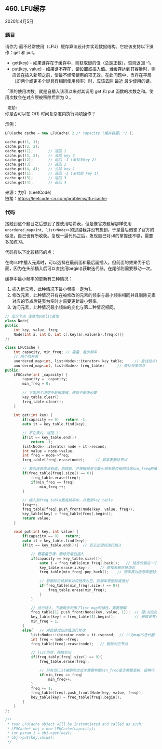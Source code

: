## 460. LFU缓存

2020年4月5日

### 题目

请你为 最不经常使用（LFU）缓存算法设计并实现数据结构。它应该支持以下操作：get 和 put。

- get(key) - 如果键存在于缓存中，则获取键的值（总是正数），否则返回 -1。
- put(key, value) - 如果键不存在，请设置或插入值。当缓存达到其容量时，则应该在插入新项之前，使最不经常使用的项无效。在此问题中，当存在平局（即两个或更多个键具有相同使用频率）时，应该去除 最近 最少使用的键。

「项的使用次数」就是自插入该项以来对其调用 get 和 put 函数的次数之和。使用次数会在对应项被移除后置为 0 。

 
进阶:  
你是否可以在 O(1) 时间复杂度内执行两项操作？


示例：
```cpp
LFUCache cache = new LFUCache( 2 /* capacity (缓存容量) */ );

cache.put(1, 1);
cache.put(2, 2);
cache.get(1);       // 返回 1
cache.put(3, 3);    // 去除 key 2
cache.get(2);       // 返回 -1 (未找到key 2)
cache.get(3);       // 返回 3
cache.put(4, 4);    // 去除 key 1
cache.get(1);       // 返回 -1 (未找到 key 1)
cache.get(3);       // 返回 3
cache.get(4);       // 返回 4
```
来源：力扣（LeetCode）  
链接：https://leetcode-cn.com/problems/lfu-cache

### 代码

接触到这个题目之后想到了要使用哈希表，但是像官方题解那样使用``unordered_map<int, list<Node>>``的思路我并没有想到，于是最后借鉴了官方的做法，自己也有所收获。复现一遍代码之后，发现自己对stl的掌握还不够，需要多加练习。

代码有以下比较精巧的点：

在向list中插入元素时，可以选择在最前面和最后面插入，但前面的效果优于后面，因为在头部插入后可以直接用begin()获取迭代器，在尾部则需要移动一次。

缓存中最小频率的更新有三种情况：
1. 插入新元素，此种情况下最小频率一定为1。
2. 修改元素，此种情况只有在被修改的元素的频率与最小频率相同并且删除元素对应的节点后链表为空时才需要更新最小频率。
3. 访问元素，此种情况最小频率的变化与第二种情况相同。

```cpp
// 定义节点 注意为public属性
class Node{
public:
    int key, value, freq;
    Node(int a, int b, int c):key(a),value(b),freq(c){}
};

class LFUCache {
    int capacity, min_freq; // 容量、最小频率
    // 两个哈希表
    unordered_map<int, list<Node>::iterator> key_table;     // 查找结点信息
    unordered_map<int, list<Node>> freq_table;      // 查找频率信息
public:
    LFUCache(int _capacity) {
        capacity = _capacity;
        min_freq = 0;
        
        // 下面两个清空不是很理解，感觉不是很必要
        key_table.clear();
        freq_table.clear();
    }
    
    int get(int key) {
        if(capacity == 0)   return -1;
        auto it = key_table.find(key);

        // 不在表内，返回-1
        if(it == key_table.end())
            return -1;
        list<Node>::iterator node = it->second;
        int value = node->value;
        int freq = node->freq;
        freq_table[freq].erase(node);     // 频率表删除节点

        // 若对应频率没有值，则释放，并根据频率与最小频率是否相同决定min_freq的值
        if(freq_table[freq].size() == 0){
            freq_table.erase(freq);
            if(min_freq == freq)
                min_freq ++;
        }
        
        // 插入到freq_table更高频率中，并更新key_table
        freq++;
        freq_table[freq].push_front(Node(key, value, freq));
        key_table[key] = freq_table[freq].begin();
        return value;
    }
    
    void put(int key, int value) {
        if(capacity == 0)   return;
        auto it = key_table.find(key);
        if(it == key_table.end()){  // 若无此键则进行插入

            // 若容量已满，删除元素后插入
            if(capacity == key_table.size()){   
                auto i = freq_table[min_freq].back();   // 链表的最后一个节点
                key_table.erase(i.key);     // 查找表删除键值对
                freq_table[min_freq].pop_back();    // 频率表对应频率删除该节点
                
                // 若删除后该频率对应链表为空，则频率表删除键值对
                if(freq_table[min_freq].size() == 0){
                    freq_table.erase(min_freq);
                }
            }

            // 进行插入，下面两步利用了list map的特性，需要理解
            freq_table[1].push_front(Node(key, value, 1));  // 键1对应的空间创建list，并将节点插入到list头部
            key_table[key] = freq_table[1].begin();         // 获取该节点对应迭代器，迭代器不因后续元素插入变化
            min_freq = 1;
        }
        else{   // 对此键对应的值进行修改
            list<Node>::iterator node = it->second;  // it为map的迭代器
            int freq = node->freq;
            freq_table[freq].erase(node);   // 删除对应节点

            // list为空，释放空间
            if(freq_table[freq].size() == 0){
                freq_table.erase(freq);

                // 只有当list被删除之后才需要判断min_freq是否需要更新，很精巧
                if(min_freq == freq)
                    min_freq++;
            }
            freq += 1;
            freq_table[freq].push_front(Node(key, value, freq));
            key_table[key] = freq_table[freq].begin();
        }
    }
};

/**
 * Your LFUCache object will be instantiated and called as such:
 * LFUCache* obj = new LFUCache(capacity);
 * int param_1 = obj->get(key);
 * obj->put(key,value);
 */
 ```
